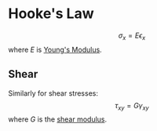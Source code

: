 # Hooke's Law

$$\begin{equation}
\sigma_{x} = E\epsilon_{x}
\end{equation}$$
where $E$ is [Young's Modulus](youngs-modulus.md).



## Shear
Similarly for shear stresses:
$$\begin{equation}
\tau_{xy} = G\gamma_{xy}
\end{equation}$$
where $G$ is the [shear modulus](shear-modulus.md).